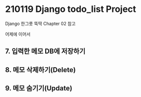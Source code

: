 # 210119 Django todo_list Project

Django 한그릇 뚝딱 Chapter 02 참고

어제에 이어서

## 7. 입력한 메모 DB에 저장하기

## 8. 메모 삭제하기(Delete)

## 9. 메모 숨기기(Update)
